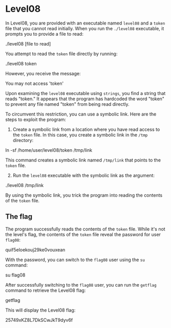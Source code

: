 # Level08

In Level08, you are provided with an executable named `level08` and a `token` file that you cannot read initially. When you run the `./level08` executable, it prompts you to provide a file to read:


./level08 [file to read]


You attempt to read the `token` file directly by running:


./level08 token


However, you receive the message:


You may not access 'token'


Upon examining the `level08` executable using `strings`, you find a string that reads "token." It appears that the program has hardcoded the word "token" to prevent any file named "token" from being read directly.

To circumvent this restriction, you can use a symbolic link. Here are the steps to exploit the program:

1. Create a symbolic link from a location where you have read access to the `token` file. In this case, you create a symbolic link in the `/tmp` directory:


ln -sf /home/user/level08/token /tmp/link


This command creates a symbolic link named `/tmp/link` that points to the `token` file.

2. Run the `level08` executable with the symbolic link as the argument:


./level08 /tmp/link


By using the symbolic link, you trick the program into reading the contents of the `token` file.

## The flag

The program successfully reads the contents of the `token` file. While it's not the level's flag, the contents of the `token` file reveal the password for user `flag08`:


quif5eloekouj29ke0vouxean


With the password, you can switch to the `flag08` user using the `su` command:


su flag08


After successfully switching to the `flag08` user, you can run the `getflag` command to retrieve the Level08 flag:


getflag


This will display the Level08 flag:


25749xKZ8L7DkSCwJkT9dyv6f
